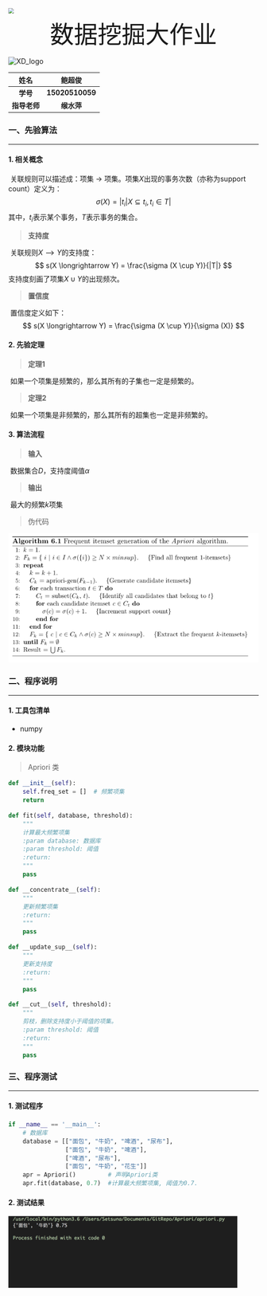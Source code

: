 





<img src="/Users/Setsuna/Documents/报告模板/XD.png" style="zoom:70%"/>



 <center><font size=72>数据挖掘大作业</font></center>





![XD_logo](/Users/Setsuna/Documents/报告模板/XD_logo.png)







|     姓名     |     鲍超俊      |
| :----------: | :-------------: |
|   **学号**   | **15020510059** |
| **指导老师** |   **缑水萍**    |

<div style="page-break-after:always;"></div>

### 一、先验算法

---

#### 1. 相关概念

​	关联规则可以描述成：项集 → 项集。项集$X$出现的事务次数（亦称为support count）定义为：
$$
\sigma (X) = |t_i|X \subseteq t_i, t_i \in T|
$$
其中，$t_i$表示某个事务，$T$表示事务的集合。

> **支持度**

​	关联规则$X⟶Y$的支持度：
$$
s(X \longrightarrow Y) = \frac{\sigma (X \cup Y)}{|T|}
$$
支持度刻画了项集$X∪Y$的出现频次。



> **置信度**

​	置信度定义如下：
$$
s(X \longrightarrow Y) = \frac{\sigma (X \cup Y)}{\sigma (X)}
$$

#### 2. 先验定理

> **定理1**

​	如果一个项集是频繁的，那么其所有的子集也一定是频繁的。

> **定理2**

​	如果一个项集是非频繁的，那么其所有的超集也一定是非频繁的。



#### 3. 算法流程

> **输入**

​	数据集合$D$，支持度阈值$α$ 

> **输出**

​	最大的频繁$k$项集

> 伪代码

<img src="./process.png">

<div style="page-break-after:always;"></div>

### 二、程序说明

---

#### 1. 工具包清单

- numpy



#### 2. 模块功能

> Apriori 类

```python 
def __init__(self):
    self.freq_set = []  # 频繁项集
    return
```

```python
def fit(self, database, threshold):
    """
    计算最大频繁项集
    :param database: 数据库
    :param threshold: 阈值
    :return:
    """
    pass
```

```python
def __concentrate__(self):
    """
    更新频繁项集
    :return: 
    """
    pass
```

```python
def __update_sup__(self):
    """
    更新支持度
    :return: 
    """
    pass
```

```python
def __cut__(self, threshold):
    """
    剪枝，删除支持度小于阈值的项集。
    :param threshold: 阈值
    :return: 
    """
    pass
```

<div style="page-break-after:always;"></div>

### 三、程序测试

---

#### 1. 测试程序

```python
if __name__ == '__main__':
    # 数据库
    database = [["面包", "牛奶", "啤酒", "尿布"],
                ["面包", "牛奶", "啤酒"],
                ["啤酒", "尿布"],
                ["面包", "牛奶", "花生"]]
    apr = Apriori() 		# 声明Apriori类
    apr.fit(database, 0.7)	#计算最大频繁项集, 阈值为0.7.
```



#### 2. 测试结果

<img src="./result.png" style="zoom:45%"/>






